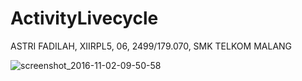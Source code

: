 # ActivityLivecycle
ASTRI FADILAH, XIIRPL5, 06, 2499/179.070, SMK TELKOM MALANG

![screenshot_2016-11-02-09-50-58](https://cloud.githubusercontent.com/assets/22854200/19915212/3eb917fc-a0e3-11e6-9de8-a39f0465eb8c.png)
